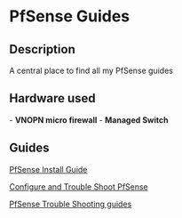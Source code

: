 <h1>PfSense Guides</h1>

<h2>Description</h2>
A central place to find all my PfSense guides
<br />


<h2>Hardware used</h2>
- <b>VNOPN micro firewall</b>
- <b>Managed Switch</b>

<h2>Guides</h2>

[PfSense Install Guide](https://github.com/joshkoo1988/PfSense-firewall)

[Configure and Trouble Shoot PfSense](https://github.com/joshkoo1988/configure_PfSense)

[PfSense Trouble Shooting guides](https://github.com/joshkoo1988/PfSense-Troubleshooting)
